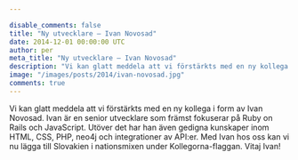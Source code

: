 ```yaml
---

disable_comments: false
title: "Ny utvecklare – Ivan Novosad"
date: 2014-12-01 00:00:00 UTC
author: per
meta_title: "Ny utvecklare – Ivan Novosad"
description: "Vi kan glatt meddela att vi förstärkts med en ny kollega i form av Ivan Novosad. Ivan är en senior utvecklare som främst fokuserar på Ruby on Rails och JavaScript."
image: "/images/posts/2014/ivan-novosad.jpg"
comments: true
---
```


Vi kan glatt meddela att vi förstärkts med en ny kollega i form av Ivan Novosad. Ivan är en senior utvecklare som främst fokuserar på Ruby on Rails och JavaScript. Utöver det har han även gedigna kunskaper inom HTML, CSS, PHP, neo4j och integrationer av API:er. Med Ivan hos oss kan vi nu lägga till Slovakien i nationsmixen under Kollegorna-flaggan. Vitaj Ivan!
